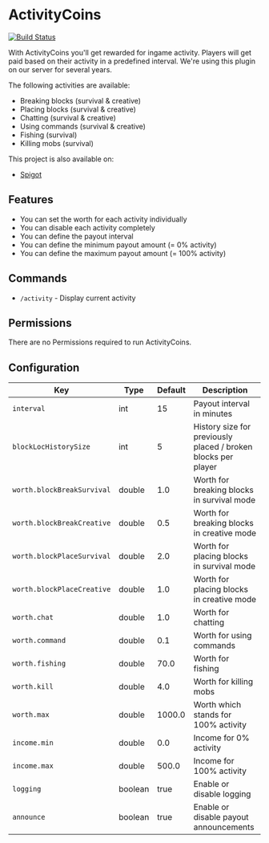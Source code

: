 # ActivityCoins

[![Build Status](http://ci.colorizedmind.de/job/ActivityCoins/badge/icon)](http://ci.colorizedmind.de/job/ActivityCoins/)

With ActivityCoins you'll get rewarded for ingame activity. Players will get paid based on their activity in a predefined interval. We're using this plugin on our server for several years.

The following activities are available:

* Breaking blocks (survival & creative)
* Placing blocks (survival & creative)
* Chatting (survival & creative)
* Using commands (survival & creative)
* Fishing (survival)
* Killing mobs (survival)

This project is also available on:

* [Spigot](https://www.spigotmc.org/resources/activitycoins.29296/)

## Features

* You can set the worth for each activity individually
* You can disable each activity completely
* You can define the payout interval
* You can define the minimum payout amount (= 0% activity)
* You can define the maximum payout amount (= 100% activity)

## Commands

* `/activity` - Display current activity

## Permissions

There are no Permissions required to run ActivityCoins.

## Configuration

| Key                        | Type    | Default | Description                                                   |
| -------------------------- | ------- | ------- | ------------------------------------------------------------- |
| `interval`                 | int     | 15      | Payout interval in minutes                                    |
| `blockLocHistorySize`      | int     | 5       | History size for previously placed / broken blocks per player |
| `worth.blockBreakSurvival` | double  | 1.0     | Worth for breaking blocks in survival mode                    |
| `worth.blockBreakCreative` | double  | 0.5     | Worth for breaking blocks in creative mode                    |
| `worth.blockPlaceSurvival` | double  | 2.0     | Worth for placing blocks in survival mode                     |
| `worth.blockPlaceCreative` | double  | 1.0     | Worth for placing blocks in creative mode                     |
| `worth.chat`               | double  | 1.0     | Worth for chatting                                            |
| `worth.command`            | double  | 0.1     | Worth for using commands                                      |
| `worth.fishing`            | double  | 70.0    | Worth for fishing                                             |
| `worth.kill`               | double  | 4.0     | Worth for killing mobs                                        |
| `worth.max`                | double  | 1000.0  | Worth which stands for 100% activity                          |
| `income.min`               | double  | 0.0     | Income for 0% activity                                        |
| `income.max`               | double  | 500.0   | Income for 100% activity                                      |
| `logging`                  | boolean | true    | Enable or disable logging                                     |
| `announce`                 | boolean | true    | Enable or disable payout announcements                        |

